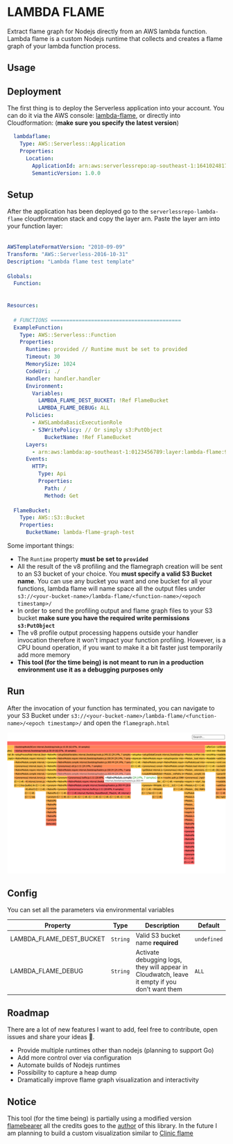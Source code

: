 # LAMBDA FLAME

Extract flame graph for Nodejs directly from an AWS lambda function.
Lambda flame is a custom Nodejs runtime that collects and creates a flame graph of your lambda function process.

## Usage

## Deployment

The first thing is to deploy the Serverless application into your account.
You can do it via the AWS console: [lambda-flame](https://serverlessrepo.aws.amazon.com/applications/ap-southeast-1/164102481775/lambda-flame),
or directly into Cloudformation: (**make sure you specify the latest version**)
```yaml
  lambdaflame:
    Type: AWS::Serverless::Application
    Properties:
      Location:
        ApplicationId: arn:aws:serverlessrepo:ap-southeast-1:164102481775:applications/lambda-flame
        SemanticVersion: 1.0.0
```

## Setup
After the application has been deployed go to the `serverlessrepo-lambda-flame` cloudformation stack and copy the layer arn.
Paste the layer arn into your function layer:

```yaml

AWSTemplateFormatVersion: "2010-09-09"
Transform: "AWS::Serverless-2016-10-31"
Description: "Lambda flame test template"

Globals:
  Function:


Resources:

  # FUNCTIONS ==========================================
  ExampleFunction:
    Type: AWS::Serverless::Function
    Properties:
      Runtime: provided // Runtime must be set to provided
      Timeout: 30
      MemorySize: 1024
      CodeUri: ./
      Handler: handler.handler
      Environment:
        Variables:
          LAMBDA_FLAME_DEST_BUCKET: !Ref FlameBucket
          LAMBDA_FLAME_DEBUG: ALL
      Policies:
        - AWSLambdaBasicExecutionRole
        - S3WritePolicy: // Or simply s3:PutObject
            BucketName: !Ref FlameBucket
      Layers:
        - arn:aws:lambda:ap-southeast-1:0123456789:layer:lambda-flame:9 // Layer arn from the Lambda Flame application
      Events:
        HTTP:
          Type: Api
          Properties:
            Path: /
            Method: Get

  FlameBucket:
    Type: AWS::S3::Bucket
    Properties:
      BucketName: lambda-flame-graph-test

```

Some important things:

- The `Runtime` property **must be set to `provided`**
- All the result of the v8 profiling and the flamegraph creation will be sent to an S3 bucket of your choice. You **must specify a valid S3 Bucket name**. 
You can use any bucket you want and one bucket for all your functions, 
lambda flame will name space all the output files under `s3://<your-bucket-name>/lambda-flame/<function-name>/<epoch timestamp>/`
- In order to send the profiling output and flame graph files to your S3 bucket **make sure you have the required write permissions `s3:PutObject`** 
- The v8 profile output processing happens outside your handler invocation therefore it won't impact your function profiling. However, is a CPU bound operation, 
if you want to make it a bit faster just temporarily add more memory
- **This tool (for the time being) is not meant to run in a production environment use it as a debugging purposes only**

## Run
After the invocation of your function has terminated, you can navigate to your S3 Bucket under `s3://<your-bucket-name>/lambda-flame/<function-name>/<epoch timestamp>/`
and open the `flamegraph.html`

![flamegraph.html](docs/flame-graph.png)


## Config
You can set all the parameters via environmental variables

| Property | Type | Description | Default |
| -------- | ---- | ----------- | ------- |
| LAMBDA_FLAME_DEST_BUCKET | `String` | Valid S3 bucket name **required** | `undefined` |
| LAMBDA_FLAME_DEBUG | `String` | Activate debugging logs, they will appear in Cloudwatch, leave it empty if you don't want them | `ALL` |

## Roadmap
There are a lot of new features I want to add, feel free to contribute, open issues and share your ideas 🙏.

- Provide multiple runtimes other than nodejs (planning to support Go)
- Add more control over via configuration
- Automate builds of Nodejs runtimes
- Possibility to capture a heap dump
- Dramatically improve flame graph visualization and interactivity


## Notice
This tool (for the time being) is partially using a modified version [flamebearer](https://github.com/mapbox/flamebearer) all the credits goes to the [author](https://www.mapbox.com/) of this library.
In the future I am planning to build a custom visualization similar to [Clinic flame](https://clinicjs.org/flame/)
